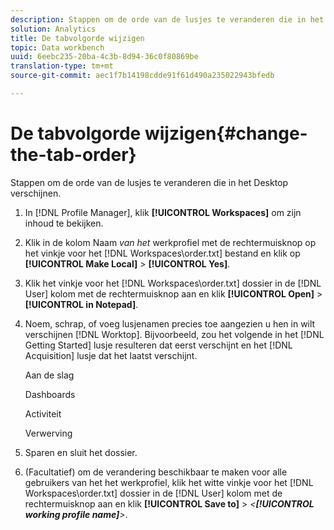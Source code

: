 ```yaml
---
description: Stappen om de orde van de lusjes te veranderen die in het Desktop verschijnen.
solution: Analytics
title: De tabvolgorde wijzigen
topic: Data workbench
uuid: 6eebc235-20ba-4c3b-8d94-36c0f80869be
translation-type: tm+mt
source-git-commit: aec1f7b14198cdde91f61d490a235022943bfedb

---
```



# De tabvolgorde wijzigen{#change-the-tab-order}

Stappen om de orde van de lusjes te veranderen die in het Desktop verschijnen.

1. In [!DNL Profile Manager], klik **[!UICONTROL Workspaces]** om zijn inhoud te bekijken.
1. Klik in de kolom Naam *van het* werkprofiel met de rechtermuisknop op het vinkje voor het [!DNL Workspaces\order.txt] bestand en klik op **[!UICONTROL Make Local]** > **[!UICONTROL Yes]**.
1. Klik het vinkje voor het [!DNL Workspaces\order.txt] dossier in de [!DNL User] kolom met de rechtermuisknop aan en klik **[!UICONTROL Open]** > **[!UICONTROL in Notepad]**.
1. Noem, schrap, of voeg lusjenamen precies toe aangezien u hen in wilt verschijnen [!DNL Worktop]. Bijvoorbeeld, zou het volgende in het [!DNL Getting Started] lusje resulteren dat eerst verschijnt en het [!DNL Acquisition] lusje dat het laatst verschijnt.

   Aan de slag

   Dashboards

   Activiteit

   Verwerving

1. Sparen en sluit het dossier.
1. (Facultatief) om de verandering beschikbaar te maken voor alle gebruikers van het het werkprofiel, klik het witte vinkje voor het [!DNL Workspaces\order.txt] dossier in de [!DNL User] kolom met de rechtermuisknop aan en klik **[!UICONTROL Save to]** > *&lt;**[!UICONTROL working profile name]**>*.
